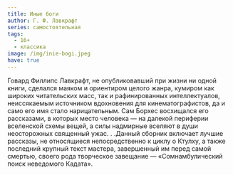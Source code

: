 ```yaml
---
title: Иные боги
author: Г. Ф. Лавкрафт
series: самостоятельная
tags:
  - 16+
  - классика
image: /img/inie-bogi.jpeg
have: true
---
```

Говард Филлипс Лавкрафт, не опубликовавший при жизни ни одной книги, сделался маяком и ориентиром целого жанра, кумиром как широких читательских масс, так и рафинированных интеллектуалов, неиссякаемым источником вдохновения для кинематографистов, да и само его имя стало нарицательным. Сам Борхес восхищался его рассказами, в которых место человека — на далекой периферии вселенской схемы вещей, а силы надмирные вселяют в души неосторожных священный ужас. . .Данный сборник включает лучшие рассказы, не относящиеся непосредственно к циклу о Ктулху, а также последний крупный текст мастера, завершенный им перед самой смертью, своего рода творческое завещание — «Сомнамбулический поиск неведомого Кадата».